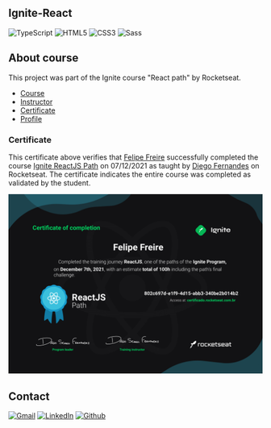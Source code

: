 ## Ignite-React

<!-- PROJECT SHIELDS -->

![TypeScript][typescript-shield]
![HTML5][html5-shield]
![CSS3][css3-shield]
![Sass][sass-shield]

## About course

This project was part of the Ignite course "React path" by Rocketseat.

- [Course][course-url]
- [Instructor][instructor-url]
- [Certificate][certificate-url]
- [Profile][profile-url]

### Certificate

This certificate above verifies that [Felipe Freire][profile-url] successfully completed the course [Ignite ReactJS Path][course-url] on 07/12/2021 as taught by [Diego Fernandes][instructor-url] on Rocketseat. The certificate indicates the entire course was completed as validated by the student.

<p align="center">
  <img src="certificate.png">
</p>

## Contact

[![Gmail][gmail-shield]][gmail-url]
[![LinkedIn][linkedin-shield]][linkedin-url]
[![Github][github-shield]][github-url]

<!-- MARKDOWN LINKS & IMAGES -->
<!-- https://www.markdownguide.org/basic-syntax/#reference-style-links -->

<!-- ALIES README -->

[course-url]: https://www.rocketseat.com.br/ignite
[profile-url]: https://app.rocketseat.com.br/me/felipe-freire-alves-de-oliveira-07572
[instructor-url]: https://app.rocketseat.com.br/me/diego3g
[certificate-url]: https://app.rocketseat.com.br/api/certificates/pdf/802c697d-e1f9-4d15-abb3-340be2b014b2

<!-- CONTACT SHIELDS -->

[linkedin-shield]: https://img.shields.io/badge/-LinkedIn-white.svg?logo=linkedin&colorB=0077B5&logoColor=white
[linkedin-url]: https://linkedin.com/in/ffreiredev/
[gmail-shield]: https://img.shields.io/badge/-Gmail-black.svg?logo=gmail&colorB=D14836&logoColor=white
[gmail-url]: mailto:fellipefreiire3@gmail.com?subject=It%20comes%20from%20Github%20profile
[github-shield]: https://img.shields.io/badge/-Github-black.svg?logo=github&colorB=181717&logoColor=white
[github-url]: https://github.com/fellipefreiire
[udemy-shield]: https://img.shields.io/badge/-Udemy-black.svg?logo=udemy&colorB=EC5252&logoColor=white
[udemy-url]: https://www.udemy.com/user/felipe-freire-alves-de-oliveira/

<!-- PROJECT SHIELDS -->

[html5-shield]: https://img.shields.io/badge/-HTML5-black.svg?logo=html5&colorB=E34F26&logoColor=white
[css3-shield]: https://img.shields.io/badge/-CSS3-black.svg?logo=css3&colorB=1572B6&logoColor=white
[sass-shield]: https://img.shields.io/badge/-SASS-black.svg?logo=sass&colorB=CC6699&logoColor=white
[javascript-shield]: https://img.shields.io/badge/-JavaScript-black.svg?logoColor=white&logo=javascript&&colorB=F7DF1E
[typescript-shield]: https://img.shields.io/badge/-TypeScript-black.svg?logoColor=white&logo=typescript&&colorB=007ACC
[react-shield]: https://img.shields.io/badge/-React-black.svg?logoColor=white&logo=react&colorB=61DAFB
